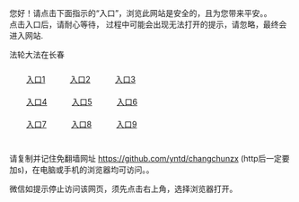 您好！请点击下面指示的“入口”，浏览此网站是安全的，且为您带来平安。。 <br/>
点击入口后，请耐心等待， 过程中可能会出现无法打开的提示，请忽略，最终会进入网站. </br>

法轮大法在长春<br/>
<div style="padding:10px"><a style="margin:20px" target="_blank" href="https://d1o9umjy4jfqf8.cloudfront.net/2Qpsp?ruipwmii" id="ccLink1" rel="nofollow">入口1</a> <a target="_blank" style="margin:20px" href="https://d1qyev3wlq3v21.cloudfront.net/2Qpsp?czzqmib" id="ccLink2" rel="nofollow">入口2</a> <a style="margin:20px" target="_blank" href="https://d36ocvvulzh4wx.cloudfront.net/2Qpsp?xmtgvw" id="ccLink3" rel="nofollow">入口3</a></div>

<div style="padding:10px" ><a style="margin:20px" target="_blank" href="https://d1o9umjy4jfqf8.cloudfront.net/2Qpsp?ruipwmii" id="ccLink4" rel="nofollow">入口4</a> <a style="margin:20px" href="https://d1qyev3wlq3v21.cloudfront.net/2Qpsp?czzqmib" target="_blank" id="ccLink5" rel="nofollow">入口5</a> <a style="margin:20px" href="https://d36ocvvulzh4wx.cloudfront.net/2Qpsp?xmtgvw" target="_blank" id="ccLink6" rel="nofollow">入口6</a></div>

<div style="padding:10px"><a style="margin:20px" target="_blank" href="https://d1o9umjy4jfqf8.cloudfront.net/2Qpsp?ruipwmii" id="ccLink7" rel="nofollow">入口7</a> <a style="margin:20px" href="https://d1qyev3wlq3v21.cloudfront.net/2Qpsp?czzqmib" target="_blank" id="ccLink8" rel="nofollow">入口8</a> <a style="margin:20px" target="_blank" href="https://d36ocvvulzh4wx.cloudfront.net/2Qpsp?xmtgvw" id="ccLink9" rel="nofollow">入口9</a></div>

<br/>



请复制并记住免翻墙网址 https://github.com/yntd/changchunzx (http后一定要加s)，在电脑或手机的浏览器均可访问。。<br/>

微信如提示停止访问该网页，须先点击右上角，选择浏览器打开。
